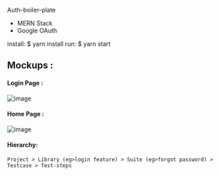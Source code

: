 Auth-boiler-plate
 - MERN Stack
 - Google OAuth

 install: $ yarn install
     run: $ yarn start
     
     
## Mockups :

#### Login Page :
![image](https://user-images.githubusercontent.com/784788/46907460-b0dbef80-cee0-11e8-8995-886510a9605b.png)

#### Home Page :

![image](https://user-images.githubusercontent.com/784788/46907853-2b0f7280-cee7-11e8-8ef4-7b96dca346e8.png)

#### Hierarchy:
```
Project > Library (eg>login feature) > Suite (eg>forgot password) > Testcase > Test-steps
```
